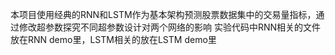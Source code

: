 本项目使用经典的RNN和LSTM作为基本架构预测股票数据集中的交易量指标，通过修改超参数探究不同超参数设计对两个网络的影响
实验代码中RNN相关的文件放在RNN demo里，LSTM相关的放在LSTM demo里
